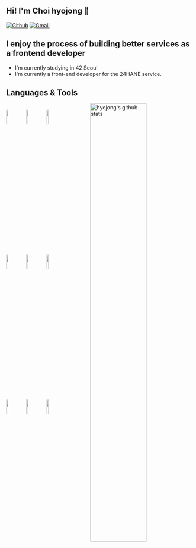 ## Hi! I'm Choi hyojong 👋
[![Github](https://img.shields.io/badge/-Github-000?style=flat&logo=Github&logoColor=white)](https://github.com/bluedog129)
[![Gmail](https://img.shields.io/badge/-Gmail-c14438?style=flat&logo=Gmail&logoColor=white)](mailto:bluedog129@gmail.com)


## I enjoy the process of building better services as a frontend developer
- I'm currently studying in 42 Seoul
- I'm currently a front-end developer for the 24HANE service.

## Languages & Tools
<p>
  <a href="https://github.com/onimur/handle-path-oz">
    <img width="55%" align="right" alt="hyojong's github stats" src="https://github-readme-stats.vercel.app/api?username=bluedog129&show_icons=true&hide_border=true" />
  </a>
  <br />
  <!-- Your languages and tools. Be careful with the alignment. 
  You can use this sites to get logos: https://www.vectorlogo.zone or https://simpleicons.org/
  -->
  <code><img width="10%" src="https://www.vectorlogo.zone/logos/w3_html5/w3_html5-ar21.svg"></code>
  <code><img width="10%" src="https://www.vectorlogo.zone/logos/netlifyapp_watercss/netlifyapp_watercss-ar21.svg"></code>
  <code><img width="10%" src="https://www.vectorlogo.zone/logos/javascript/javascript-ar21.svg"></code>
  <br />
  <code><img width="10%" src="https://www.vectorlogo.zone/logos/vuejs/vuejs-ar21.svg"></code>
  <code><img width="10%" src="https://www.vectorlogo.zone/logos/figma/figma-ar21.svg"></code>
  <code><img width="10%" src="https://www.vectorlogo.zone/logos/docker/docker-ar21.svg"></code>
  <br />
  <code><img width="10%" src="https://www.vectorlogo.zone/logos/git-scm/git-scm-ar21.svg"></code>
  <code><img width="10%" src="https://www.vectorlogo.zone/logos/github/github-ar21.svg"></code>
  <code><img width="10%" src="https://www.vectorlogo.zone/logos/gnu_bash/gnu_bash-ar21.svg"></code>
</p>
